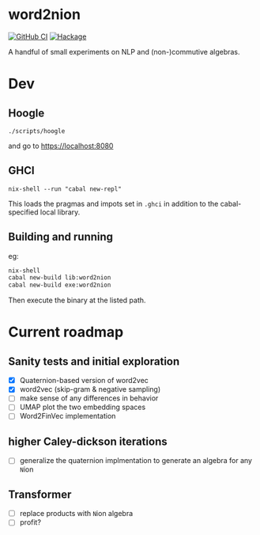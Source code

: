 # word2nion

[![GitHub CI](https://github.com/o1lo01ol1o/word2nion/workflows/CI/badge.svg)](https://github.com/o1lo01ol1o/word2nion/actions)
[![Hackage](https://img.shields.io/hackage/v/word2nion.svg?logo=haskell)](https://hackage.haskell.org/package/word2nion)

A handful of small experiments on NLP and (non-)commutive algebras.


# Dev

## Hoogle

```console
./scripts/hoogle
```

and go to <https://localhost:8080>

## GHCI

```console
nix-shell --run "cabal new-repl"
```

This loads the pragmas and impots set in `.ghci` in addition to the cabal-specified local library.

## Building and running

eg:

```bash
nix-shell
cabal new-build lib:word2nion 
cabal new-build exe:word2nion 
```

Then execute the binary at the listed path.

# Current roadmap

## Sanity tests and initial exploration

- [x] Quaternion-based version of word2vec
- [x] word2vec (skip-gram & negative sampling) 
- [ ] make sense of any differences in behavior
- [ ] UMAP plot the two embedding spaces
- [ ] Word2FinVec implementation

## higher Caley-dickson iterations

- [ ] generalize the quaternion implmentation to generate an algebra for any `N`ion

## Transformer

- [ ] replace products with `N`ion algebra
- [ ] profit?
